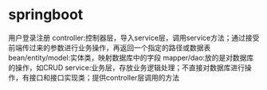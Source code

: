 # springboot
 用户登录注册
controller:控制器层，导入service层，调用service方法；通过接受前端传过来的参数进行业务操作，再返回一个指定的路径或数据表
bean/entity/model:实体类，映射数据库中的字段
mapper/dao:放的是对数据库的操作，如CRUD
service:业务层，存放业务逻辑处理；不直接对数据库进行操作，有接口和接口实现类；提供controller层调用的方法
